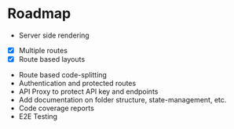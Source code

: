 # Roadmap
- Server side rendering
- [x] Multiple routes
- [x] Route based layouts
- Route based code-splitting
- Authentication and protected routes
- API Proxy to protect API key and endpoints
- Add documentation on folder structure, state-management, etc.
- Code coverage reports
- E2E Testing
